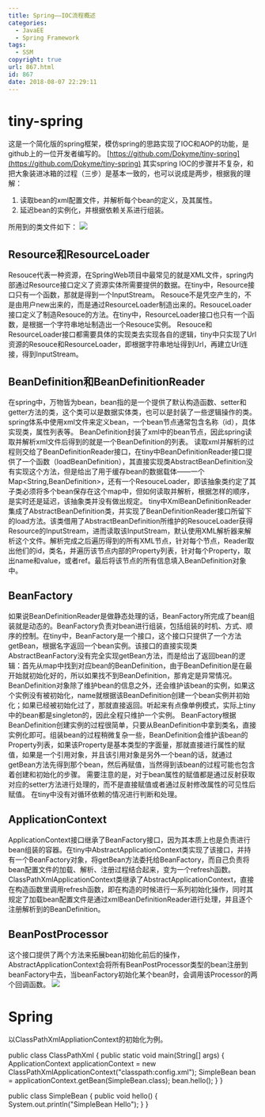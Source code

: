 ```yaml
---
title: Spring——IOC流程概述
categories:
  - JavaEE
  - Spring Framework
tags:
  - SSM
copyright: true
url: 867.html
id: 867
date: 2018-08-07 22:29:11
---
```


tiny-spring
===========

这是一个简化版的spring框架，模仿spring的思路实现了IOC和AOP的功能，是github上的一位开发者编写的。 [https://github.com/Dokyme/tiny-spring](https://github.com/Dokyme/tiny-spring) 其实spring IOC的步骤并不复杂，和把大象装进冰箱的过程（三步）是基本一致的，也可以说成是两步，根据我的理解：

1.  读取bean的xml配置文件，并解析每个bean的定义，及其属性。
2.  延迟bean的实例化，并根据依赖关系进行组装。

<!-- more -->

所用到的类文件如下： ![](https://kherrisanbucketone.oss-cn-shanghai.aliyuncs.com/Snipaste_2018-08-07_20-20-34.png)

Resource和ResourceLoader
-----------------------

Resouce代表一种资源，在SpringWeb项目中最常见的就是XML文件，spring内部通过Resource接口定义了资源实体所需要提供的数据。在tiny中，Resource接口只有一个函数，那就是得到一个InputStream。 Resouce不是凭空产生的，不是由用户new出来的，而是通过ResourceLoader制造出来的。ResouceLoader接口定义了制造Resouce的方法。在tiny中，ResourceLoader接口也只有一个函数，是根据一个字符串地址制造出一个Resouce实例。 Resouce和ResourceLoader接口都需要具体的实现类去实现各自的逻辑，tiny中只实现了Url资源的Resouce和ResourceLoader，即根据字符串地址得到Url，再建立Url连接，得到InputStream。

BeanDefinition和BeanDefinitionReader
-----------------------------------

在spring中，万物皆为bean，bean指的是一个提供了默认构造函数、setter和getter方法的类，这个类可以是数据实体类，也可以是封装了一些逻辑操作的类。spring体系中使用xml文件来定义bean，一个bean节点通常包含名称（id），具体实现类，属性列表等。 BeanDefinition封装了xml中的bean节点，因此spring读取并解析xml文件后得到的就是一个BeanDefinition的列表。 读取xml并解析的过程则交给了BeanDefinitionReader接口，在tiny中BeanDefinitionReader接口提供了一个函数（loadBeanDefinition），其直接实现类AbstractBeanDefinition没有实现这个方法，但是给出了用于缓存bean的数据载体——一个Map<String,BeanDefinition>，还有一个ResouceLoader，即该抽象类约定了其子类必须将多个bean保存在这个map中，但如何读取并解析，根据怎样的顺序，是实时还是延迟，该抽象类并没有做出规定。 tiny中XmlBeanDefinitionReader集成了AbstractBeanDefinition类，并实现了BeanDefinitionReader接口所留下的load方法。该类借用了AbstractBeanDefinition所维护的ResouceLoader获得Resource的InputStream，进而读取该InputStream，默认使用XML解析器来解析这个文件。解析完成之后遍历得到的所有XML节点，针对每个节点，Reader取出他们的id，类名，并遍历该节点内部的Property列表，针对每个Property，取出name和value，或者ref。最后将该节点的所有信息填入BeanDefinition对象中。

BeanFactory
-----------

如果说BeanDefinitionReader是做静态处理的话，BeanFactory所完成了bean组装就是动态的。BeanFactory负责对bean进行组装，包括组装的时机、方式、顺序的控制。在tiny中，BeanFactory是一个接口，这个接口只提供了一个方法getBean，根据名字返回一个bean实例。该接口的直接实现类AbstractBeanFactory没有完全实现getBean方法，而是给出了返回bean的逻辑：首先从map中找到对应bean的BeanDefinition，由于BeanDefinition是在最开始就初始化好的，所以如果找不到BeanDefinition，那肯定是异常情况。BeanDefinition对象除了维护bean的信息之外，还会维护该bean的实例，如果这个实例没有被初始化，name就根据该BeanDefinition创建一个bean实例并初始化；如果已经被初始化过了，那就直接返回。听起来有点像单例模式，实际上tiny中的bean都是singleton的，因此全程只维护一个实例。 BeanFactory根据BeanDefinition创建实例的过程很简单，只要从BeanDefinition中拿到类名，直接实例化即可。组装bean的过程稍微复杂一些，BeanDefinition会维护该bean的Property列表，如果该Property是基本类型的字面量，那就直接进行属性的赋值，如果是一个引用对象，并且该引用对象是另外一个bean的话，就通过getBean方法先得到那个bean，然后再赋值，当然得到该bean的过程可能也包含着创建和初始化的步骤。 需要注意的是，对于bean属性的赋值都是通过反射获取对应的setter方法进行处理的，而不是直接赋值或者通过反射修改属性的可见性后赋值。 在tiny中没有对循环依赖的情况进行判断和处理。

ApplicationContext
------------------

ApplicationContext接口继承了BeanFactory接口，因为其本质上也是负责进行bean组装的容器。在tiny中AbstractApplicationContext类实现了该接口，并持有一个BeanFactory对象，将getBean方法委托给BeanFactory，而自己负责将bean配置文件的加载、解析、注册过程结合起来，变为一个refresh函数。 ClassPathXmlApplicationContext类继承了AbstractApplicationContext，直接在构造函数里调用refresh函数，即在构造的时候进行一系列初始化操作，同时其规定了加载bean配置文件是通过xmlBeanDefinitionReader进行处理，并且逐个注册解析到的BeanDefinition。

BeanPostProcessor
-----------------

这个接口提供了两个方法来拓展bean初始化前后的操作，AbstractApplicationContext会将所有BeanPostProcessor类型的bean注册到beanFactory中去，当beanFactory初始化某个bean时，会调用该Processor的两个回调函数。 ![](https://kherrisanbucketone.oss-cn-shanghai.aliyuncs.com/tinyspring.jpg)

Spring
======

以ClassPathXmlAppliationContext的初始化为例。

public class ClassPathXml {
    public static void main(String\[\] args) {
        ApplicationContext applicationContext = new ClassPathXmlApplicationContext("classpath:config.xml");
        SimpleBean bean = applicationContext.getBean(SimpleBean.class);
        bean.hello();
    }
}

public class SimpleBean {
    public void hello() {
        System.out.println("SimpleBean Hello");
    }
}

<?xml version="1.0" encoding="UTF-8"?>
<beans xmlns:xsi="http://www.w3.org/2001/XMLSchema-instance"
       xmlns="http://www.springframework.org/schema/beans"
       xsi:schemaLocation="http://www.springframework.org/schema/beans http://www.springframework.org/schema/beans/spring-beans.xsd">
    <bean id="simpleBean" class="com.testspringframework.bean.SimpleBean"/>
</beans>